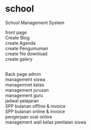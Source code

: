 # school
School Management System

front page<br>
Create Blog<br>
create Agenda<br>
create Pengumuman<br>
create file download<br>
create galery<br><br>

Back page admin<br>
management siswa <br>
managemnet kelas<br>
management jurusan<br>
management guru<br>
jadwal pelajaran<br>
SPP bulanan offline & invoice<br>
SPP bulanan online & invoice<br>
pengerjaan soal online<br>
management wali kelas penilaian siswa<br>
